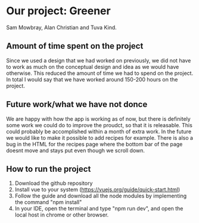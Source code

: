 # Our project: Greener

Sam Mowbray, Alan Christian and Tuva Kind.

## Amount of time spent on the project

Since we used a design that we had worked on previously, we did not have to work as much on the conceptual design and idea as we would have otherwise. This reduced the amount of time we had to spend on the project. In total I would say that we have worked around 150-200 hours on the project. 

## Future work/what we have not donce

We are happy with how the app is working as of now, but there is definitely some work we could do to improve the proudct, so that it is releasable. This could probably be accomplished within a month of extra work. In the future we would like to make it possible to add recipes for example. There is also a bug in the HTML for the recipes page where the bottom bar of the page doesnt move and stays put even though we scroll down. 
## How to run the project

1) Download the github repository
2) Install vue to your system (https://vuejs.org/guide/quick-start.html)
3) Follow the guide and download all the node modules by implementing the command "npm install"
4) In your IDE, open the terminal and type "npm run dev", and open the local host in chrome or other browser.
